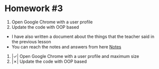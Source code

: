 # Homework #3

1) Open Google Chrome with a user profile
2) Update the code with OOP based 

* I have also written a document about the things that the teacher said in the previous lesson
* You can reach the notes and answers from here [Notes](OtherFiles/LectureNotes.md)

1) |&check;| Open Google Chrome with a user profile and maximum size 
2) |&cross;| Update the code with OOP based
